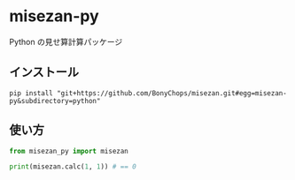 # misezan-py

Python の見せ算計算パッケージ

## インストール

```shell
pip install "git+https://github.com/BonyChops/misezan.git#egg=misezan-py&subdirectory=python"
```

## 使い方

```python
from misezan_py import misezan

print(misezan.calc(1, 1)) # == 0
```
